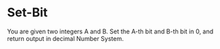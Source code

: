# Set-Bit
You are given two integers A and B.
Set the A-th bit and B-th bit in 0, and return output in decimal Number System.
